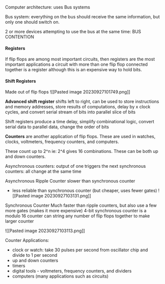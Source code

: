 
Computer architecture: uses Bus systems

Bus system: everything on the bus should receive the same information, but only one should switch on.

2 or more devices attempting to use the bus at the same time: BUS CONTENTION

#### Registers
If flip flops are among most important circuits, then registers are the most important applications
a circuit with more than one flip flop connected together is a register although this is an expensive way to hold bits.

#### Shift Registers

Made out of flip flops
![[Pasted image 20230927101749.png]]

**Advanced shift register** shifts left to right, can be used to store instructions and memory addresses, store results of computations, delay by x clock cycles, and convert serial stream of bits into parallel slice of bits

Shift registers produce a time delay, simplify combinational logic, convert serial data to parallel data, change the order of bits

**Counters** are another application of flip flops. These are used in watches, clocks, voltmeters, frequency counters, and computers.

These count up to 2^n ie: 2^4 gives 16 combinations. These can be both up and down counters.

Asynchronous counters: output of one triggers the next
synchronous counters: all change at the same time

Asynchronous Ripple Counter
slower than synchronous counter
- less reliable than synchronous counter (but cheaper, uses fewer gates)
![[Pasted image 20230927103131.png]]

Synchronous Counter
Much faster than ripple counters, but also use a few more gates (makes it more expensive)
4-bit synchronous counter is a modulo 16 counter
can string any number of flip flops together to make larger counter

![[Pasted image 20230927103113.png]]

Counter Applications:
- clock or watch: take 30 pulses per second from oscillator chip and divide to 1 per second
- up and down counters
- timers
- digital tools - voltmeters, frequency counters, and dividers
- computers (many applications such as circuits)






